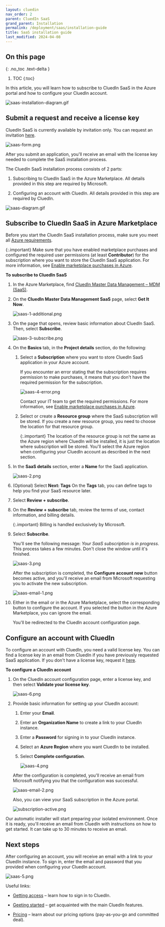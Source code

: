 ```yaml
---
layout: cluedin
nav_order: 2
parent: CluedIn SaaS
grand_parent: Installation
permalink: /deployment/saas/installation-guide
title: SaaS installation guide
last_modified: 2024-04-08
---
```

## On this page
{: .no_toc .text-delta }
1. TOC
{:toc}

In this article, you will learn how to subscribe to CluedIn SaaS in the Azure portal and how to configure your CluedIn account.

![saas-installation-diagram.gif](../../assets/images/deployment/saas-install/saas-installation-diagram.gif)

## Submit a request and receive a license key

CluedIn SaaS is currently available by invitation only. You can request an invitation [here](https://www.cluedin.com/saas-invitation-application).

![saas-form.png](../../assets/images/deployment/saas-install/saas-form.png)

After you submit an application, you'll receive an email with the license key needed to complete the SaaS installation process.

The CluedIn SaaS installation process consists of 2 parts: 

1. Subscribing to CluedIn SaaS in the Azure Marketplace. All details provided in this step are required by Microsoft.

1. Configuring an account with CluedIn. All details provided in this step are required by CluedIn.

![saas-diagram.gif](../../assets/images/deployment/saas-install/saas-diagram.gif)

## Subscribe to CluedIn SaaS in Azure Marketplace

Before you start the CluedIn SaaS installation process, make sure you meet all [Azure requirements](/deployment/saas/requirements).

{:.important}
Make sure that you have enabled marketplace purchases and configured the required user permissions (at least **Contributor**) for the subscription where you want to store the CluedIn SaaS application. For more information, see [Enable marketplace purchases in Azure](https://learn.microsoft.com/en-us/azure/cost-management-billing/manage/enable-marketplace-purchases).

**To subscribe to CluedIn SaaS**

1. In the Azure Marketplace, find [CluedIn Master Data Management – MDM (SaaS)](https://azuremarketplace.microsoft.com/en-us/marketplace/apps/cluedin.cluedin-saas?tab=Overview).

1. On the **CluedIn Master Data Management SaaS** page, select **Get It Now**.

    ![saas-1-additional.png](../../assets/images/deployment/saas-install/saas-1-additional.png)

1. On the page that opens, review basic information about CluedIn SaaS. Then, select **Subscribe**.

    ![saas-3-subscribe.png](../../assets/images/deployment/saas-install/saas-3-subscribe.png)

1. On the **Basics** tab, in the **Project details** section, do the following:

    1. Select a **Subscription** where you want to store CluedIn SaaS application in your Azure account.

        If you encounter an error stating that the subscription requires permission to make purchases, it means that you don't have the required permission for the subscription. 
        
        ![saas-4-error.png](../../assets/images/deployment/saas-install/saas-4-error.png)
        
        Contact your IT team to get the required permissions. For more information, see [Enable marketplace purchases in Azure](https://learn.microsoft.com/en-us/azure/cost-management-billing/manage/enable-marketplace-purchases).

    1. Select or create a **Resource group** where the SaaS subscription will be stored. If you create a new resource group, you need to choose the location for that resource group.
    
        {:.important}
        The location of the resource group is not the same as the Azure region where CluedIn will be installed, it is just the location where subscription will be stored. You'll select the Azure region when configuring your CluedIn account as described in the next section.

1. In the **SaaS details** section, enter a **Name** for the SaaS application.

    ![saas-2.png](../../assets/images/deployment/saas-install/saas-2.png)

1. (Optional) Select **Next: Tags** On the **Tags** tab, you can define tags to help you find your SaaS resource later.

1. Select **Review + subscribe**.

1. On the **Review + subscribe** tab, review the terms of use, contact information, and billing details.

    {:.important}
    Billing is handled exclusively by Microsoft.

1. Select **Subscribe**.

    You'll see the following message: _Your SaaS subscription is in progress_. This process takes a few minutes. Don't close the window until it's finished.

    ![saas-3.png](../../assets/images/deployment/saas-install/saas-3.png)

    After the subscription is completed, the **Configure account now** button becomes active, and you'll receive an email from Microsoft requesting you to activate the new subscription.

    ![saas-email-1.png](../../assets/images/deployment/saas-install/saas-email-1.png)

1. Either in the email or in the Azure Marketplace, select the corresponding button to configure the account. If you selected the button in the Azure Marketplace, you can ignore the email.

    You'll be redirected to the CluedIn account configuration page.

## Configure an account with CluedIn

To configure an account with CluedIn, you need a valid license key. You can find a license key in an email from CluedIn if you have previously requested SaaS application. If you don't have a license key, request it [here](https://www.cluedin.com/saas-invitation-application).

**To configure a CluedIn account**

1. On the CluedIn account configuration page, enter a license key, and then select **Validate your license key**.

    ![saas-6.png](../../assets/images/deployment/saas-install/saas-6.png)

1. Provide basic information for setting up your CluedIn account:

    1. Enter your **Email**.

    1. Enter an **Organization Name** to create a link to your CluedIn instance.

    1. Enter a **Password** for signing in to your CluedIn instance.

    1. Select an **Azure Region** where you want CluedIn to be installed.

    1. Select **Complete configuration**.

        ![saas-4.png](../../assets/images/deployment/saas-install/saas-4.png)

    After the configuration is completed, you'll receive an email from Microsoft notifying you that the configuration was successful.

    ![saas-email-2.png](../../assets/images/deployment/saas-install/saas-email-2.png)

    Also, you can view your SaaS subscription in the Azure portal.

    ![subscription-active.png](../../assets/images/deployment/saas-install/subscription-active.png)
    
Our automatic installer will start preparing your isolated environment. Once it is ready, you'll receive an email from CluedIn with instructions on how to get started. It can take up to 30 minutes to receive an email.

## Next steps

After configuring an account, you will receive an email with a link to your CluedIn instance. To sign in, enter the email and password that you provided when configuring your CluedIn account.

![saas-5.png](/.attachments/saas-5-4aa30f0a-ee7c-4d97-9399-25537798fbca.png)

Useful links:

- [Getting access](https://documentation.cluedin.net/getting-access#sign-in-by-email) – learn how to sign in to CluedIn.

- [Geeting started](https://documentation.cluedin.net/getting-started) – get acquainted with the main CluedIn features.

- [Pricing](/deployment/pricing) – learn about our pricing options (pay-as-you-go and committed deal).